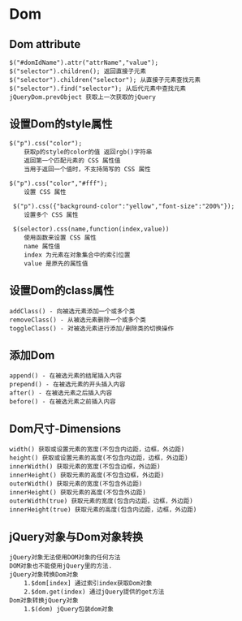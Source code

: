 # Dom
## Dom attribute
    $("#domIdName").attr("attrName","value");
    $("selector").children(); 返回直接子元素
    $("selector").children("selector"); 从直接子元素查找元素
    $("selector").find("selector"); 从后代元素中查找元素
    jQueryDom.prevObject 获取上一次获取的jQuery
## 设置Dom的style属性
    $("p").css("color"); 
        获取p的style的color的值 返回rgb()字符串
        返回第一个匹配元素的 CSS 属性值
        当用于返回一个值时，不支持简写的 CSS 属性
        
    $("p").css("color","#fff");
        设置 CSS 属性
        
     $("p").css({"background-color":"yellow","font-size":"200%"});  
        设置多个 CSS 属性
     
     $(selector).css(name,function(index,value))
        使用函数来设置 CSS 属性
        name 属性值
        index 为元素在对象集合中的索引位置
        value 是原先的属性值
## 设置Dom的class属性
    addClass() - 向被选元素添加一个或多个类
    removeClass() - 从被选元素删除一个或多个类
    toggleClass() - 对被选元素进行添加/删除类的切换操作
## 添加Dom
    append() - 在被选元素的结尾插入内容
    prepend() - 在被选元素的开头插入内容
    after() - 在被选元素之后插入内容
    before() - 在被选元素之前插入内容
## Dom尺寸-Dimensions
    width() 获取或设置元素的宽度(不包含内边距，边框，外边距)
    height() 获取或设置元素的高度(不包含内边距，边框，外边距)
    innerWidth() 获取元素的宽度(不包含边框，外边距)
    innerHeight() 获取元素的高度(不包含边框，外边距)
    outerWidth() 获取元素的宽度(不包含外边距)
    innerHeight() 获取元素的高度(不包含外边距)
    outerWidth(true) 获取元素的宽度(包含内边距，边框，外边距)
    innerHeight(true) 获取元素的高度(包含内边距，边框，外边距)
## jQuery对象与Dom对象转换
    jQuery对象无法使用DOM对象的任何方法
    DOM对象也不能使用jQuery里的方法.
    jQuery对象转换Dom对象
        1.$dom[index] 通过索引index获取Dom对象
        2.$dom.get(index) 通过jQuery提供的get方法
    Dom对象转换jQuery对象
        1.$(dom) jQuery包装dom对象